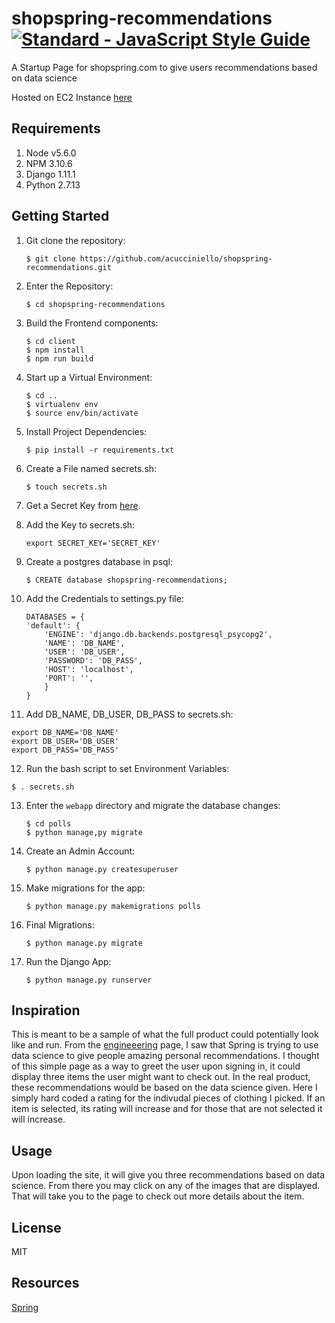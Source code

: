 # shopspring-recommendations   [![Standard - JavaScript Style Guide](https://cdn.rawgit.com/feross/standard/master/badge.svg)](https://github.com/feross/standard     )

A Startup Page for shopspring.com to give users recommendations based on data science

Hosted on EC2 Instance [here](http://ec2-54-172-174-220.compute-1.amazonaws.com/)

## Requirements

1. Node v5.6.0
2. NPM 3.10.6
3. Django 1.11.1
4. Python 2.7.13

## Getting Started
1. Git clone the repository:

	```
	$ git clone https://github.com/acucciniello/shopspring-recommendations.git
	```
	
2. Enter the Repository:

	```
	$ cd shopspring-recommendations
	```
	
3. Build the Frontend components:

   ```
   $ cd client
   $ npm install
   $ npm run build
   ```
   
4. Start up a Virtual Environment:

	```
  	$ cd ..
	$ virtualenv env
	$ source env/bin/activate
	```
	
5. Install Project Dependencies:

	```
	$ pip install -r requirements.txt
	```
	
6. Create a File named secrets.sh:

	```
	$ touch secrets.sh
	```
	
7. Get a Secret Key from [here](http://www.miniwebtool.com/django-secret-key-generator/).

8. Add the Key to secrets.sh:

	```
	export SECRET_KEY='SECRET_KEY'
	```
	
9. Create a postgres database in psql:

	```
	$ CREATE database shopspring-recommendations;
	```
	
10.  Add the Credentials to settings.py file:

	 ```
	 DATABASES = {
     'default': {
         'ENGINE': 'django.db.backends.postgresql_psycopg2',
         'NAME': 'DB_NAME',
         'USER': 'DB_USER',
         'PASSWORD': 'DB_PASS',
         'HOST': 'localhost',
         'PORT': '',
    	 }
	 }
	 ```
   
11. Add DB_NAME, DB_USER, DB_PASS to secrets.sh:

   ```
   export DB_NAME='DB_NAME'
   export DB_USER='DB_USER'
   export DB_PASS='DB_PASS'
   ```
  
12. Run the bash script to set Environment Variables:

   ```
   $ . secrets.sh
   ```
  
13. Enter the	 `webapp` directory and migrate the database changes:

	```
	$ cd polls
	$ python manage,py migrate
	```
	
14. Create an Admin Account:

	```
	$ python manage.py createsuperuser
	```
	
15. Make migrations for the app:

	```
	$ python manage.py makemigrations polls
	```
	
16. Final Migrations:

	```
	$ python manage.py migrate
	```
	
17. Run the Django App:

	```
	$ python manage.py runserver
	```
	

## Inspiration

This is meant to be a sample of what the full product could potentially look like and run.  From the [engineeering](https://www.shopspring.com/engineering) page, I saw that Spring is trying to use data science to give people amazing personal recommendations.  I thought of this simple page as a way to greet the user upon signing in, it could display three items the user might want to check out.  In the real product, these recommendations would be based on the data science given.  Here I simply hard coded a rating for the indivudal pieces of clothing I picked.  If an item is selected, its rating will increase and for those that are not selected  it will increase.

## Usage

Upon loading the site, it will give you three recommendations based on data science.  From there you may click on any of the images that are displayed.  That will take you to the page to check out more details about the item. 

## License

MIT 

## Resources

[Spring](https://www.shopspring.com/)

